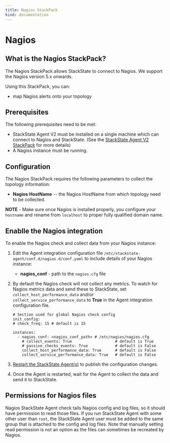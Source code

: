 ```yaml
---
title: Nagios StackPack
kind: documentation
---
```


# Nagios

## What is the Nagios StackPack?

The Nagios StackPack allows StackState to connect to Nagios. We support the Nagios version 5.x onwards.

Using this StackPack, you can:

* map Nagios alerts onto your topology

## Prerequisites

The following prerequisites need to be met:

* StackState Agent V2 must be installed on a single machine which can connect to Nagios and StackState. \(See the [StackState Agent V2 StackPack](agent.md) for more details\)
* A Nagios instance must be running.

## Configuration

The Nagios StackPack requires the following parameters to collect the topology information:

* **Nagios HostName** -- the Nagios HostName from which topology need to be collected.

**NOTE** - Make sure once Nagios is installed properly, you configure your `hostname` and rename from `localhost` to proper fully qualified domain name.

## Enablle the Nagios integration

To enable the Nagios check and collect data from your Nagios instance:

1. Edit the Agent integration configuration file `/etc/stackstate-agent/conf.d/nagios.d/conf.yaml` to include details of your Nagios instance: 
    - **nagios_conf** - path to the `nagios.cfg` file
2. By default the Nagios check will not collect any metrics. To watch for Nagios metrics data and send these to StackState, set `collect_host_performance_data` and/or `collect_service_performance_data` to **True** in the Agent integration configuration file.
    ```text
    # Section used for global Nagios check config
    init_config:
    # check_freq: 15 # default is 15
    
    instances:
      - nagios_conf: <nagios_conf_path> # /etc/nagios/nagios.cfg
        # collect_events: True                   # default is True
        # passive_checks_events: True            # default is False
        collect_host_performance_data: True      # default is False
        collect_service_performance_data: True   # default is False
    ```

3. [Restart the StackState Agent\(s\)](/stackpacks/integrations/agent.md#start-stop-restart-the-stackstate-agent) to publish the configuration changes.
4. Once the Agent is restarted, wait for the Agent to collect the data and send it to StackState.

## Permissions for Nagios files

Nagios StackState Agent check tails Nagios config and log files, so it should have permission to read those files. If you run StackState Agent with some other user than `root`, the StackState Agent user must be added to the same group that is attached to the config and log files. Note that manually setting read permission is not an option as the files can sometimes be recreated by Nagios.

